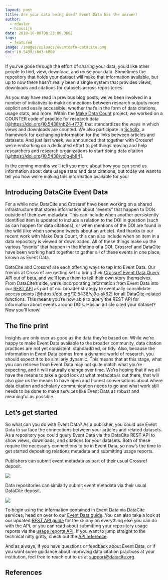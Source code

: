 ```yaml
---
layout: post
title: Are your data being used? Event Data has the answer!
author:
  - rdasler
  - hcousijn
date: 2018-10-08T06:23:06.366Z
tags:
  - featured
image: /images/uploads/eventdata-datacite.png
doi: 10.5438/s6d3-k860
---
```

If you’ve gone through the effort of sharing your data, you’d like other people to find, view, download, and reuse your data. Sometimes the repository that holds your dataset will make that information available, but up to now there hasn’t really been a single system that provides views, downloads and citations for datasets across repositories.

As you may have read in previous blog posts, we’ve been involved in a number of initiatives to make connections between research outputs more explicit and easily accessible, whether that’s in the form of data citations, usage stats, and more. Within the [Make Data Count](https://makedatacount.org/) project, we worked on a COUNTER code of practice for research data \[@https://doi.org/10.5438/nb24-t773] that standardizes the ways in which views and downloads are counted. We also participate in [Scholix](http://scholix.org), a framework for exchanging information for the links between articles and datasets. And just last week, we announced that together with Crossref we’re embarking on a dedicated effort to get things moving and help researchers and research organizations to start doing data citation \[@https://doi.org/10.5438/vqjq-jb84].

In the coming months we’ll tell you more about how you can send us information about data usage stats and data citations, but today we want to tell you how we’re making this information available for you! 

## Introducing DataCite Event Data

For a while now, DataCite and Crossref have been working on a shared infrastructure that stores information about “events” that happen to DOIs outside of their own metadata. This can include when another persistently identified item is updated to include a relation to the DOI in question (such as can happen for data citations), or when mentions of the DOI are found in the wild (like when someone tweets about an article). And thanks to our recent work with Make Data Count, this can also include when an item in a data repository is viewed or downloaded. All of these things make up the various “events” that happen in the lifetime of a DOI. Crossref and DataCite have been working hard together to gather all of these events in one place, known as Event Data. 

DataCite and Crossref are each offering ways to tap into Event Data. Our friends at Crossref are getting set to bring their [Crossref Event Data Query API](https://www.eventdata.crossref.org/guide/index.html) out of beta, and we’ll leave them to tell their own story themselves. From DataCite’s side, we’re incorporating information from Event Data into our [REST API](https://support.datacite.org/docs/api) as part of our broader strategy to eventually consolidate access points \[@https://doi.org/10.5438/vj9e-sk62] for all DataCite-related functions. This means you’re now able to query the REST API for information about events around DOIs. Has an article cited your dataset? Now you’ll know! 

## The fine print

Insights are only ever as good as the data they’re based on. While we’re happy to make Event Data available to the broader community, data citation practices are not yet consistent, standardized, or tidy. Also, because the information in Event Data comes from a dynamic world of research, you should expect it to be similarly dynamic. This means that at this stage, what you can retrieve from Event Data may not quite match what you’re expecting, and it will naturally change over time. We’re hoping that if we all have the means to take a good look at what metadata is out there, that will also give us the means to have open and honest conversations about where data citation and scholarly communication needs to go and what work still needs to be done to make services like Event Data as robust and meaningful as possible. 

## Let’s get started

So what can you do with Event Data? As a publisher, you could use Event Data to surface the connections between your articles and related datasets. As a repository you could query Event Data via the DataCite REST API to show views, downloads, and citations for your datasets. Both of these require the necessary connections to be in Event Data, so now’s the time to get started depositing relations metadata and submitting usage reports. 

Publishers can submit event metadata as part of their usual Crossref deposit. 

![](/images/uploads/eventdata-crossref.png)

Data repositories can similarly submit event metadata via their usual DataCite deposit. 

![](/images/uploads/eventdata-datacite.png)

To begin using the information contained in Event Data via DataCite services, head on over to our [Event Data guide](https://support.datacite.org/docs/eventdata-guide). You can also take a look at our updated [REST API guide](https://support.datacite.org/docs/api) for the skinny on everything else you can do with the API, or you can read about submitting your repository usage reports via the [usage reports API](https://support.datacite.org/docs/usage-reports-api-guide). If you want to jump straight to the technical nitty gritty, check out the [API reference](https://support.datacite.org/reference). 

And as always, if you have questions or feedback about Event Data, or if you want some guidance about improving data citation practices at your institution, feel free to reach out to us at support@datacite.org. 

## References

